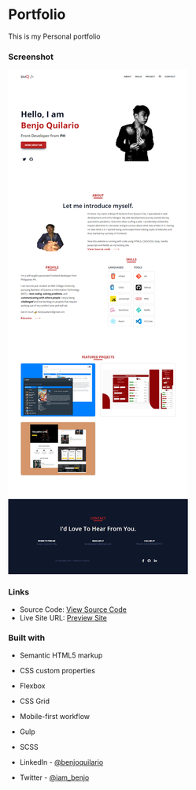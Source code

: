 # Portfolio

This is my Personal portfolio

### Screenshot

![](./screenshot.png)

### Links

-  Source Code: [View Source Code](https://github.com/benjoquilario/Portfolio)
-  Live Site URL: [Preview Site](https://portfolio-sigma-ten-27.vercel.app/)

### Built with

-  Semantic HTML5 markup
-  CSS custom properties
-  Flexbox
-  CSS Grid
-  Mobile-first workflow
-  Gulp
-  SCSS

-  LinkedIn - [@benjoquilario](https://www.linkedin.com/in/benjo-quilario-415a351bb/)
-  Twitter - [@iam_benjo](https://twitter.com/iam_benjo)
